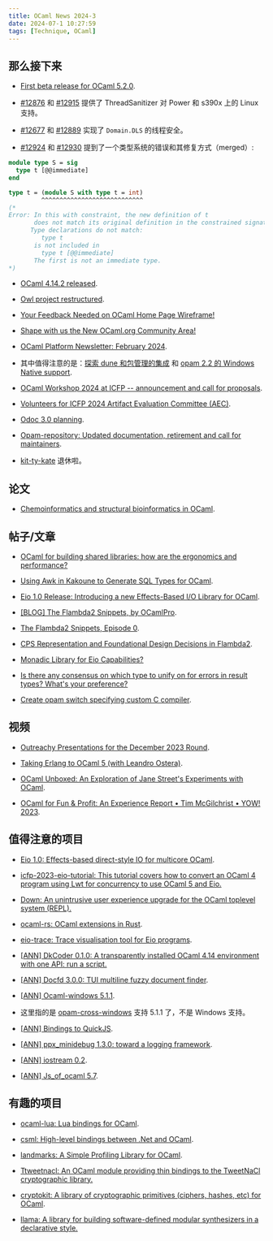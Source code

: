 ```yaml
---
title: OCaml News 2024-3
date: 2024-07-1 10:27:59
tags: [Technique, OCaml]
---
```


## 那么接下来

- [First beta release for OCaml 5.2.0](https://link.zhihu.com/?target=https%3A//discuss.ocaml.org/t/first-beta-release-for-ocaml-5-2-0/14356).

- [#12876](https://link.zhihu.com/?target=https%3A//github.com/ocaml/ocaml/issues/12876) 和 [#12915](https://link.zhihu.com/?target=https%3A//github.com/ocaml/ocaml/issues/12915) 提供了 ThreadSanitizer 对 Power 和 s390x 上的 Linux 支持。
- [#12677](https://link.zhihu.com/?target=https%3A//github.com/ocaml/ocaml/issues/12677) 和 [#12889](https://link.zhihu.com/?target=https%3A//github.com/ocaml/ocaml/issues/12889) 实现了 `Domain.DLS` 的线程安全。
- [#12924](https://link.zhihu.com/?target=https%3A//github.com/ocaml/ocaml/issues/12924) 和 [#12930](https://link.zhihu.com/?target=https%3A//github.com/ocaml/ocaml/issues/12930) 提到了一个类型系统的错误和其修复方式（merged）:

```ocaml
module type S = sig
  type t [@@immediate]
end

type t = (module S with type t = int)
         ^^^^^^^^^^^^^^^^^^^^^^^^^^^^
(*
Error: In this with constraint, the new definition of t
       does not match its original definition in the constrained signature:
      Type declarations do not match:
         type t
       is not included in
         type t [@@immediate]
       The first is not an immediate type.
*)
```

- [OCaml 4.14.2 released](https://link.zhihu.com/?target=https%3A//discuss.ocaml.org/t/ocaml-4-14-2-released/14308).

  

- [Owl project restructured](https://link.zhihu.com/?target=https%3A//discuss.ocaml.org/t/owl-project-restructured/14226).

  

- [Your Feedback Needed on OCaml Home Page Wireframe!](https://link.zhihu.com/?target=https%3A//discuss.ocaml.org/t/your-feedback-needed-on-ocaml-home-page-wireframe/14366)

  

- [Shape with us the New OCaml.org Community Area!](https://link.zhihu.com/?target=https%3A//discuss.ocaml.org/t/shape-with-us-the-new-ocaml-org-community-area/14322)

  

- [OCaml Platform Newsletter: February 2024](https://link.zhihu.com/?target=https%3A//discuss.ocaml.org/t/ocaml-platform-newsletter-february-2024/14361).

- 其中值得注意的是：[探索 dune 和包管理的集成](https://link.zhihu.com/?target=https%3A//ocaml.org/docs/platform-roadmap%23w4-build-a-project) 和 [opam 2.2 的 Windows Native support](https://link.zhihu.com/?target=https%3A//ocaml.org/docs/platform-roadmap%23w5-manage-dependencies).

  

- [OCaml Workshop 2024 at ICFP -- announcement and call for proposals](https://link.zhihu.com/?target=https%3A//discuss.ocaml.org/t/ocaml-workshop-2024-at-icfp-announcement-and-call-for-proposals/14371).

  

- [Volunteers for ICFP 2024 Artifact Evaluation Committee (AEC)](https://link.zhihu.com/?target=https%3A//discuss.ocaml.org/t/volunteers-for-icfp-2024-artifact-evaluation-committee-aec/14355).

  

- [Odoc 3.0 planning](https://link.zhihu.com/?target=https%3A//discuss.ocaml.org/t/odoc-3-0-planning/14360).

  

- [Opam-repository: Updated documentation, retirement and call for maintainers](https://link.zhihu.com/?target=https%3A//discuss.ocaml.org/t/opam-repository-updated-documentation-retirement-and-call-for-maintainers/14325).

- [kit-ty-kate](https://link.zhihu.com/?target=https%3A//discuss.ocaml.org/u/kit-ty-kate) 退休啦。

## 论文

- [Chemoinformatics and structural bioinformatics in OCaml](https://link.zhihu.com/?target=https%3A//jcheminf.biomedcentral.com/articles/10.1186/s13321-019-0332-0).

## 帖子/文章

- [OCaml for building shared libraries: how are the ergonomics and performance?](https://link.zhihu.com/?target=https%3A//discuss.ocaml.org/t/ocaml-for-building-shared-libraries-how-are-the-ergonomics-and-performance/14352)

  

- [Using Awk in Kakoune to Generate SQL Types for OCaml](https://link.zhihu.com/?target=https%3A//mccd.space/posts/awk-with-kakoune/).

  

- [Eio 1.0 Release: Introducing a new Effects-Based I/O Library for OCaml](https://link.zhihu.com/?target=https%3A//tarides.com/blog/2024-03-20-eio-1-0-release-introducing-a-new-effects-based-i-o-library-for-ocaml/).

  

- [[BLOG] The Flambda2 Snippets, by OCamlPro](https://link.zhihu.com/?target=https%3A//discuss.ocaml.org/t/blog-the-flambda2-snippets-by-ocamlpro/14331).

  

- [The Flambda2 Snippets, Episode 0](https://link.zhihu.com/?target=https%3A//ocamlpro.com/blog/2024_03_18_the_flambda2_snippets_0/).

  

- [CPS Representation and Foundational Design Decisions in Flambda2](https://link.zhihu.com/?target=https%3A//ocamlpro.com/blog/2024_03_19_the_flambda2_snippets_1/).

  

- [Monadic Library for Eio Capabilities?](https://link.zhihu.com/?target=https%3A//discuss.ocaml.org/t/monadic-library-for-eio-capabilities/14202)

  

- [Is there any consensus on which type to unify on for errors in result types? What's your preference?](https://link.zhihu.com/?target=https%3A//discuss.ocaml.org/t/is-there-any-consensus-on-which-type-to-unify-on-for-errors-in-result-types-whats-your-preference/14304)

  

- [Create opam switch specifying custom C compiler](https://link.zhihu.com/?target=https%3A//discuss.ocaml.org/t/create-opam-switch-specifying-custom-c-compiler/14276).

## 视频

- [Outreachy Presentations for the December 2023 Round](https://link.zhihu.com/?target=https%3A//watch.ocaml.org/w/b7sv1LQSVZQH6trf4xpwFX).

  

- [Taking Erlang to OCaml 5 (with Leandro Ostera)](https://link.zhihu.com/?target=https%3A//www.youtube.com/watch%3Fv%3DIxQ586TS8Gw).

  

- [OCaml Unboxed: An Exploration of Jane Street's Experiments with OCaml](https://link.zhihu.com/?target=https%3A//www.youtube.com/watch%3Fv%3DLwD3GxsY-pc).

  

- [OCaml for Fun & Profit: An Experience Report • Tim McGilchrist • YOW! 2023](https://link.zhihu.com/?target=https%3A//www.youtube.com/watch%3Fv%3DTxuLrsQZprE).

## 值得注意的项目

- [Eio 1.0: Effects-based direct-style IO for multicore OCaml](https://link.zhihu.com/?target=https%3A//github.com/ocaml-multicore/eio/releases/tag/v1.0).

- [icfp-2023-eio-tutorial: This tutorial covers how to convert an OCaml 4 program using Lwt for concurrency to use OCaml 5 and Eio.](https://link.zhihu.com/?target=https%3A//github.com/ocaml-multicore/icfp-2023-eio-tutorial)

  

- [Down: An unintrusive user experience upgrade for the OCaml toplevel system (REPL).](https://link.zhihu.com/?target=https%3A//erratique.ch/software/down)

  

- [ocaml-rs: OCaml extensions in Rust](https://link.zhihu.com/?target=https%3A//github.com/zshipko/ocaml-rs).

  

- [eio-trace: Trace visualisation tool for Eio programs](https://link.zhihu.com/?target=https%3A//github.com/ocaml-multicore/eio-trace).

  

- [[ANN] DkCoder 0.1.0: A transparently installed OCaml 4.14 environment with one API: run a script.](https://link.zhihu.com/?target=https%3A//discuss.ocaml.org/t/ann-dkcoder-0-1-0/14327)

  

- [[ANN] Docfd 3.0.0: TUI multiline fuzzy document finder](https://link.zhihu.com/?target=https%3A//github.com/darrenldl/docfd/releases/tag/3.0.0).

  

- [[ANN] Ocaml-windows 5.1.1](https://link.zhihu.com/?target=https%3A//discuss.ocaml.org/t/ann-ocaml-windows-5-1-1/14268).

- 这里指的是 [opam-cross-windows](https://link.zhihu.com/?target=https%3A//github.com/ocaml-cross/opam-cross-windows) 支持 5.1.1 了，不是 Windows 支持。

  

- [[ANN] Bindings to QuickJS](https://link.zhihu.com/?target=https%3A//github.com/ml-in-barcelona/quickjs.ml).

  

- [[ANN] ppx_minidebug 1.3.0: toward a logging framework](https://link.zhihu.com/?target=https%3A//github.com/lukstafi/ppx_minidebug).

  

- [[ANN] iostream 0.2](https://link.zhihu.com/?target=https%3A//github.com/c-cube/ocaml-iostream/releases/tag/v0.2).

  

- [[ANN] Js_of_ocaml 5.7](https://link.zhihu.com/?target=https%3A//github.com/ocsigen/js_of_ocaml/releases/tag/5.7.1).

## 有趣的项目

- [ocaml-lua: Lua bindings for OCaml](https://link.zhihu.com/?target=https%3A//github.com/pdonadeo/ocaml-lua).

  

- [csml: High-level bindings between .Net and OCaml](https://link.zhihu.com/?target=https%3A//github.com/LexiFi/csml).

  

- [landmarks: A Simple Profiling Library for OCaml](https://link.zhihu.com/?target=https%3A//github.com/LexiFi/landmarks).

  

- [Ttweetnacl: An OCaml module providing thin bindings to the TweetNaCl cryptographic library.](https://link.zhihu.com/?target=https%3A//erratique.ch/software/ttweetnacl)

  

- [cryptokit: A library of cryptographic primitives (ciphers, hashes, etc) for OCaml](https://link.zhihu.com/?target=https%3A//github.com/xavierleroy/cryptokit).

  

- [llama: A library for building software-defined modular synthesizers in a declarative style.](https://link.zhihu.com/?target=https%3A//github.com/gridbugs/llama)